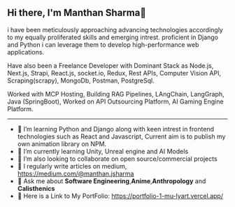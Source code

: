 
## Hi there, I'm Manthan Sharma👋
i have been meticulously approaching advancing technologies accordingly to my equally proliferated skills and emerging intrest.
proficient in Django and Python i can leverage them to develop high-performance web applications.

Have also been a Freelance Developer with Dominant Stack as Node.js, Next.js, Strapi, React.js, socket.io, Redux, Rest APIs, Computer Vision API, Scraping(scrapy), MongoDb, Postman, PostgreSql.

Worked with MCP Hosting, Building RAG Pipelines, LAngChain, LangGraph, Java (SpringBoot), Worked on API Outsourcing Platform, AI Gaming Engine Platform.

---

- 🌱 I’m learning Python and Django along with keen intrest in frontend technologies such as React and Javascript, Current aim is to publish my own animation library on NPM.
- 🌱 I’m currently learning Unity, Unreal engine and AI Models
- 👯 I’m also looking to collaborate on open source/commercial projects
- 📝 I regularly write articles on medium, https://medium.com/@manthan.jsharma
- 💬 Ask me about **Software Engineering**,**Anime**,**Anthropology** and **Calisthenics**
- 💬 Here is a Link to My PortFolio: https://portfolio-1-mu-lyart.vercel.app/

